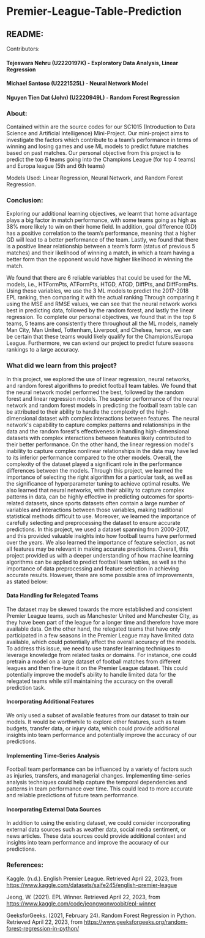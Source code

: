 # Premier-League-Table-Prediction

## README:

Contributors: 
#### Tejeswara Nehru (U2220197K) - Exploratory Data Analysis, Linear Regression
#### Michael Santoso (U2221525L) - Neural Network Model
#### Nguyen Tien Dat (John) (U2220949L) - Random Forest Regression


### About:
Contained within are the source codes for our SC1015 (Introduction to Data Science and Artificial Intelligence) Mini-Project. Our mini-project aims to investigate the factors which contribute to a team’s performance in terms of winning and losing games and use ML models to predict future matches based on past matches. Our personal objective from this project is to predict the top 6 teams going into the Champions League (for top 4 teams) and Europa league (5th and 6th teams)

Models Used: Linear Regression, Neural Network, and Random Forest Regression.

### Conclusion: 
Exploring our additional learning objectives, we learnt that home advantage plays a big factor in match performance, with some teams going as high as 38% more likely to win on their home field. In addition, goal difference (GD) has a positive correlation to the team’s performance, meaning that a higher GD will lead to a better performance of the team. Lastly, we found that there is a positive linear relationship between a team’s form (status of previous 5 matches) and their likelihood of winning a match, in which a team having a better form than the opponent would have higher likelihood in winning the match.

We found that there are 6 reliable variables that could be used for the ML models, i.e., HTFormPts, ATFormPts, HTGD, ATGD, DiffPts, and DiffFormPts. Using these variables, we use the 3 ML models to predict the 2017-2018 EPL ranking, then comparing it with the actual ranking Through comparing it using the MSE and RMSE values, we can see that the neural network works best in predicting data, followed by the random forest, and lastly the linear regression. To complete our personal objectives, we found that in the top 6 teams, 5 teams are consistently there throughout all the ML models, namely Man City, Man United, Tottenham, Liverpool, and Chelsea, hence, we can be certain that these teams would likely qualify for the Champions/Europa League. Furthermore, we can extend our project to predict future seasons rankings to a large accuracy. 

### What did we learn from this project?
In this project, we explored the use of linear regression, neural networks, and random forest algorithms to predict football team tables. We found that the neural network model performed the best, followed by the random forest and linear regression models.
The superior performance of the neural network and random forest models in predicting the football team table can be attributed to their ability to handle the complexity of the high-dimensional dataset with complex interactions between features. The neural network's capability to capture complex patterns and relationships in the data and the random forest's effectiveness in handling high-dimensional datasets with complex interactions between features likely contributed to their better performance. On the other hand, the linear regression model's inability to capture complex nonlinear relationships in the data may have led to its inferior performance compared to the other models. Overall, the complexity of the dataset played a significant role in the performance differences between the models.
Through this project, we learned the importance of selecting the right algorithm for a particular task, as well as the significance of hyperparameter tuning to achieve optimal results. We also learned that neural networks, with their ability to capture complex patterns in data, can be highly effective in predicting outcomes for sports-related datasets, since sports datasets often contain a large number of variables and interactions between those variables, making traditional statistical methods difficult to use.
Moreover, we learned the importance of carefully selecting and preprocessing the dataset to ensure accurate predictions. In this project, we used a dataset spanning from 2000-2017, and this provided valuable insights into how football teams have performed over the years. We also learned the importance of feature selection, as not all features may be relevant in making accurate predictions. 
Overall, this project provided us with a deeper understanding of how machine learning algorithms can be applied to predict football team tables, as well as the importance of data preprocessing and feature selection in achieving accurate results. However, there are some possible area of improvements, as stated below:

#### Data Handling for Relegated Teams
The dataset may be skewed towards the more established and consistent Premier League teams, such as Manchester United and Manchester City, as they have been part of the league for a longer time and therefore have more available data.
On the other hand, the relegated teams that have only participated in a few seasons in the Premier League may have limited data available, which could potentially affect the overall accuracy of the models. To address this issue, we need to use transfer learning techniques to leverage knowledge from related tasks or domains. For instance, one could pretrain a model on a large dataset of football matches from different leagues and then fine-tune it on the Premier League dataset. This could potentially improve the model's ability to handle limited data for the relegated teams while still maintaining the accuracy on the overall prediction task.

#### Incorporating Additional Features
We only used a subset of available features from our dataset to train our models. It would be worthwhile to explore other features, such as team budgets, transfer data, or injury data, which could provide additional insights into team performance and potentially improve the accuracy of our predictions.

#### Implementing Time-Series Analysis
Football team performance can be influenced by a variety of factors such as injuries, transfers, and managerial changes. Implementing time-series analysis techniques could help capture the temporal dependencies and patterns in team performance over time. This could lead to more accurate and reliable predictions of future team performance.

#### Incorporating External Data Sources
In addition to using the existing dataset, we could consider incorporating external data sources such as weather data, social media sentiment, or news articles. These data sources could provide additional context and insights into team performance and improve the accuracy of our predictions.


### References:

Kaggle. (n.d.). English Premier League. Retrieved April 22, 2023, from https://www.kaggle.com/datasets/saife245/english-premier-league

Jeong, W. (2021). EPL Winner. Retrieved April 22, 2023, from https://www.kaggle.com/code/jeongwonwoobit/epl-winner

GeeksforGeeks. (2021, February 24). Random Forest Regression in Python. Retrieved April 22, 2023, from https://www.geeksforgeeks.org/random-forest-regression-in-python/
